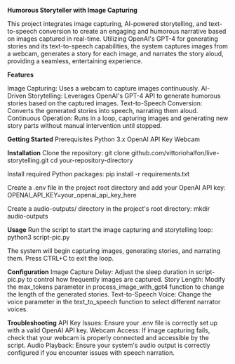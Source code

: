 ****Humorous Storyteller with Image Capturing****

This project integrates image capturing, AI-powered storytelling, and text-to-speech conversion to create an engaging and humorous narrative based on images captured in real-time. Utilizing OpenAI's GPT-4 for generating stories and its text-to-speech capabilities, the system captures images from a webcam, generates a story for each image, and narrates the story aloud, providing a seamless, entertaining experience.

**Features**

Image Capturing: Uses a webcam to capture images continuously.
AI-Driven Storytelling: Leverages OpenAI's GPT-4 API to generate humorous stories based on the captured images.
Text-to-Speech Conversion: Converts the generated stories into speech, narrating them aloud.
Continuous Operation: Runs in a loop, capturing images and generating new story parts without manual intervention until stopped.

**Getting Started**
Prerequisites
Python 3.x
OpenAI API Key
Webcam

**Installation**
Clone the repository:
git clone github.com/vittoriohalfon/live-storytelling.git
cd your-repository-directory

Install required Python packages:
pip install -r requirements.txt

Create a .env file in the project root directory and add your OpenAI API key:
OPENAI_API_KEY=your_openai_api_key_here

Create a audio-outputs/ directory in the project's root directory:
mkdir audio-outputs

**Usage**
Run the script to start the image capturing and storytelling loop:
python3 script-pic.py

The system will begin capturing images, generating stories, and narrating them. Press CTRL+C to exit the loop.

**Configuration**
Image Capture Delay: Adjust the sleep duration in script-pic.py to control how frequently images are captured.
Story Length: Modify the max_tokens parameter in process_image_with_gpt4 function to change the length of the generated stories.
Text-to-Speech Voice: Change the voice parameter in the text_to_speech function to select different narrator voices.

**Troubleshooting**
API Key Issues: Ensure your .env file is correctly set up with a valid OpenAI API key.
Webcam Access: If image capturing fails, check that your webcam is properly connected and accessible by the script.
Audio Playback: Ensure your system's audio output is correctly configured if you encounter issues with speech narration.

